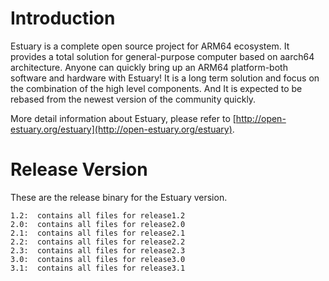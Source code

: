 # Introduction
Estuary is a complete open source project for ARM64 ecosystem. It provides a total solution for general-purpose computer based on aarch64 architecture. Anyone can quickly bring up an ARM64 platform-both software and hardware with Estuary! It is a long term solution and focus on the combination of the high level components. And It is expected to be rebased from the newest version of the community quickly.

More detail information about Estuary, please refer to [http://open-estuary.org/estuary](http://open-estuary.org/estuary).

# Release Version
These are the release binary for the Estuary version.
```
1.2:  contains all files for release1.2
2.0:  contains all files for release2.0
2.1:  contains all files for release2.1
2.2:  contains all files for release2.2
2.3:  contains all files for release2.3
3.0:  contains all files for release3.0
3.1:  contains all files for release3.1

